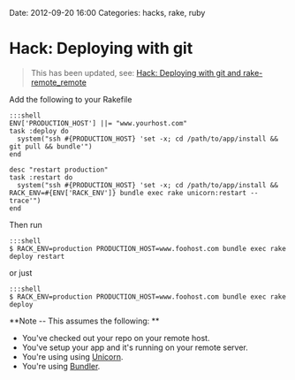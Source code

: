 Date: 2012-09-20 16:00
Categories: hacks, rake, ruby

# Hack: Deploying with git

> This has been updated, see: [Hack: Deploying with git and rake-remote_remote](/hacks/deploy-part-2)


Add the following to your Rakefile

    :::shell
    ENV['PRODUCTION_HOST'] ||= "www.yourhost.com"
    task :deploy do
      system("ssh #{PRODUCTION_HOST} 'set -x; cd /path/to/app/install && git pull && bundle'")
    end

    desc "restart production" 
    task :restart do
      system("ssh #{PRODUCTION_HOST} 'set -x; cd /path/to/app/install && RACK_ENV=#{ENV['RACK_ENV']} bundle exec rake unicorn:restart --trace'")
    end

Then run

    :::shell
    $ RACK_ENV=production PRODUCTION_HOST=www.foohost.com bundle exec rake deploy restart

or just

    :::shell
    $ RACK_ENV=production PRODUCTION_HOST=www.foohost.com bundle exec rake deploy



**Note -- This assumes the following: **

* You've checked out your repo on your remote host.
* You've setup your app and it's running on your remote server.
* You're using using [Unicorn](https://github.com/defunkt/unicorn).
* You're using [Bundler](http://gembundler.com/).

